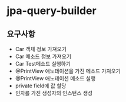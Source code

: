 # jpa-query-builder

## 요구사항
+ Car 객체 정보 가져오기
+ Car 메소드 정보 가져오기
+ Car Test메소드 실행하기
+ @PrintView 애노테이션을 가진 메소드 가져오기
+ @PrintView 애노테이션 메소드 실행
+ private field에 값 할당
+ 인자를 가진 생성자의 인스턴스 생성